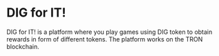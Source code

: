 # DIG for IT!

DIG for IT! is a platform where you play games using DIG token to obtain rewards in form of different tokens. The platform works on the TRON blockchain.